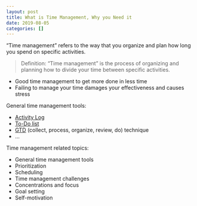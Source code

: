 ```yaml
---
layout: post
title: What is Time Management, Why you Need it
date: 2019-08-05
categories: []
---
```


“Time management” refers to the way that you organize and plan how long you
spend on specific activities.

> Definition: “Time management” is the process of organizing and planning how
> to divide your time between specific activities.

 * Good time management to get more done in less time
 * Failing to manage your time damages your effectiveness and causes stress

General time management tools:

 * [Activity Log](why-need-next-activity)
 * [To-Do list](https://en.wiktionary.org/wiki/to-do_list)
 * [GTD](https://gettingthingsdone.com) (collect, process, organize, review,
   do) technique
 * ...

Time management related topics:

 * General time management tools
 * Prioritization
 * Scheduling
 * Time management challenges
 * Concentrations and focus
 * Goal setting
 * Self-motivation
